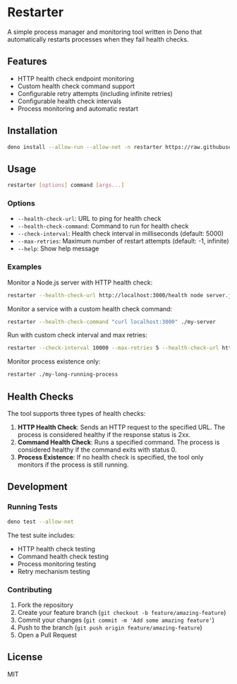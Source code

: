 # Restarter

A simple process manager and monitoring tool written in Deno that automatically restarts processes when they fail health checks.

## Features

- HTTP health check endpoint monitoring
- Custom health check command support
- Configurable retry attempts (including infinite retries)
- Configurable health check intervals
- Process monitoring and automatic restart

## Installation

```bash
deno install --allow-run --allow-net -n restarter https://raw.githubusercontent.com/yourusername/restarter/main/main.ts
```

## Usage

```bash
restarter [options] command [args...]
```

### Options

- `--health-check-url`: URL to ping for health check
- `--health-check-command`: Command to run for health check
- `--check-interval`: Health check interval in milliseconds (default: 5000)
- `--max-retries`: Maximum number of restart attempts (default: -1, infinite)
- `--help`: Show help message

### Examples

Monitor a Node.js server with HTTP health check:

```bash
restarter --health-check-url http://localhost:3000/health node server.js
```

Monitor a service with a custom health check command:

```bash
restarter --health-check-command "curl localhost:3000" ./my-server
```

Run with custom check interval and max retries:

```bash
restarter --check-interval 10000 --max-retries 5 --health-check-url http://localhost:3000/health python app.py
```

Monitor process existence only:

```bash
restarter ./my-long-running-process
```

## Health Checks

The tool supports three types of health checks:

1. **HTTP Health Check**: Sends an HTTP request to the specified URL. The process is considered healthy if the response status is 2xx.
2. **Command Health Check**: Runs a specified command. The process is considered healthy if the command exits with status 0.
3. **Process Existence**: If no health check is specified, the tool only monitors if the process is still running.

## Development

### Running Tests

```bash
deno test --allow-net
```

The test suite includes:

- HTTP health check testing
- Command health check testing
- Process monitoring testing
- Retry mechanism testing

### Contributing

1. Fork the repository
2. Create your feature branch (`git checkout -b feature/amazing-feature`)
3. Commit your changes (`git commit -m 'Add some amazing feature'`)
4. Push to the branch (`git push origin feature/amazing-feature`)
5. Open a Pull Request

## License

MIT

